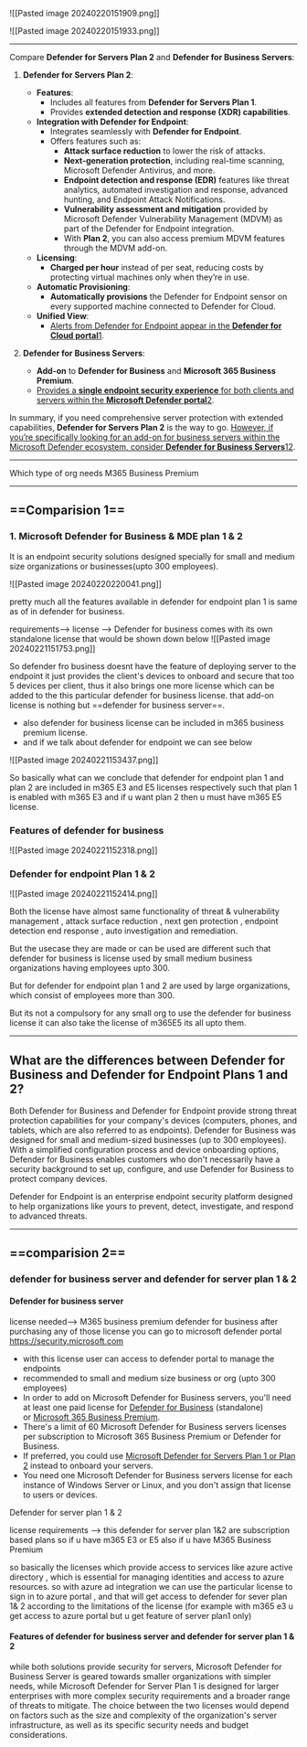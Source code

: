 
![[Pasted image 20240220151909.png]]

![[Pasted image 20240220151933.png]]

----
Compare **Defender for Servers Plan 2** and **Defender for Business Servers**:

1. **Defender for Servers Plan 2**:
    
    - **Features**:
        - Includes all features from **Defender for Servers Plan 1**.
        - Provides **extended detection and response (XDR) capabilities**.
    - **Integration with Defender for Endpoint**:
        - Integrates seamlessly with **Defender for Endpoint**.
        - Offers features such as:
            - **Attack surface reduction** to lower the risk of attacks.
            - **Next-generation protection**, including real-time scanning, Microsoft Defender Antivirus, and more.
            - **Endpoint detection and response (EDR)** features like threat analytics, automated investigation and response, advanced hunting, and Endpoint Attack Notifications.
            - **Vulnerability assessment and mitigation** provided by Microsoft Defender Vulnerability Management (MDVM) as part of the Defender for Endpoint integration.
            - With **Plan 2**, you can also access premium MDVM features through the MDVM add-on.
    - **Licensing**:
        - **Charged per hour** instead of per seat, reducing costs by protecting virtual machines only when they’re in use.
    - **Automatic Provisioning**:
        - **Automatically provisions** the Defender for Endpoint sensor on every supported machine connected to Defender for Cloud.
    - **Unified View**:
        - [Alerts from Defender for Endpoint appear in the **Defender for Cloud portal**](https://learn.microsoft.com/en-us/azure/defender-for-cloud/plan-defender-for-servers-select-plan)[1](https://learn.microsoft.com/en-us/azure/defender-for-cloud/plan-defender-for-servers-select-plan).
2. **Defender for Business Servers**:
    
    - **Add-on** to **Defender for Business** and **Microsoft 365 Business Premium**.
    - [Provides a **single endpoint security experience** for both clients and servers within the **Microsoft Defender portal**](https://learn.microsoft.com/en-us/microsoft-365/security/defender-business/mdb-faq?view=o365-worldwide)[2](https://learn.microsoft.com/en-us/microsoft-365/security/defender-business/mdb-faq?view=o365-worldwide).

In summary, if you need comprehensive server protection with extended capabilities, **Defender for Servers Plan 2** is the way to go. [However, if you’re specifically looking for an add-on for business servers within the Microsoft Defender ecosystem, consider **Defender for Business Servers**](https://learn.microsoft.com/en-us/azure/defender-for-cloud/plan-defender-for-servers-select-plan)[1](https://learn.microsoft.com/en-us/azure/defender-for-cloud/plan-defender-for-servers-select-plan)[2](https://learn.microsoft.com/en-us/microsoft-365/security/defender-business/mdb-faq?view=o365-worldwide).


---
Which type of org needs M365 Business Premium




---
## ==Comparision 1== 
### 1. Microsoft Defender for Business & MDE plan 1 & 2

It is an endpoint security solutions designed specially for small and medium size organizations or businesses(upto 300 employees).

![[Pasted image 20240220220041.png]]


pretty much all the features available in defender for endpoint plan 1 is same as of in defender for business.

requirements-->
license --> Defender for business comes with its own standalone license that would be shown down below
![[Pasted image 20240221151753.png]]


So defender fro business doesnt have the feature of deploying server to the endpoint it just provides the client's devices to onboard and secure that too 5 devices per client, thus it also brings one more license which can be added to the this particular defender for business license. that add-on license is nothing but ==defender for business server==.

- also defender for business license can be included in m365 business premium license.
- and if we talk about defender for endpoint we can see below

![[Pasted image 20240221153437.png]]

So basically what can we conclude that defender for endpoint plan 1 and plan 2 are included in m365 E3 and E5 licenses respectively such that plan 1 is enabled with m365 E3 and if u want plan 2 then u must have m365 E5 license. 
### Features of defender for business
![[Pasted image 20240221152318.png]]
### Defender for endpoint Plan 1 & 2

![[Pasted image 20240221152414.png]]


Both the license have almost same functionality of threat & vulnerability management , attack surface reduction , next gen protection , endpoint detection end response , auto investigation and remediation. 


But the usecase they are made or can be used are different such that defender for business is license used by small medium business organizations having employees upto 300.

But for defender for endpoint plan 1 and 2 are used by large organizations, which consist of employees more than 300.

But its not a compulsory for any small org to use the defender for business license it can also take the license of m365E5 its all upto them.

----
## What are the differences between Defender for Business and Defender for Endpoint Plans 1 and 2?

Both Defender for Business and Defender for Endpoint provide strong threat protection capabilities for your company's devices (computers, phones, and tablets, which are also referred to as endpoints). Defender for Business was designed for small and medium-sized businesses (up to 300 employees). With a simplified configuration process and device onboarding options, Defender for Business enables customers who don't necessarily have a security background to set up, configure, and use Defender for Business to protect company devices.

Defender for Endpoint is an enterprise endpoint security platform designed to help organizations like yours to prevent, detect, investigate, and respond to advanced threats. 

---

## ==comparision 2==

### defender for business server  and defender for server plan 1 & 2


#### Defender for business server
license needed--> 
	M365 business premium
	 defender for business
	after purchasing any of those license you can go to microsoft defender portal https://security.microsoft.com
- with this license user can access to defender portal to manage the endpoints 
- recommended to small and medium size business or org (upto 300 employees)
- In order to add on Microsoft Defender for Business servers, you'll need at least one paid license for [Defender for Business](https://learn.microsoft.com/en-us/microsoft-365/security/defender-business/mdb-overview?view=o365-worldwide) (standalone) or [Microsoft 365 Business Premium](https://learn.microsoft.com/en-us/microsoft-365/business-premium/m365bp-overview?view=o365-worldwide).
- There's a limit of 60 Microsoft Defender for Business servers licenses per subscription to Microsoft 365 Business Premium or Defender for Business.
- If preferred, you could use [Microsoft Defender for Servers Plan 1 or Plan 2](https://learn.microsoft.com/en-us/azure/defender-for-cloud/plan-defender-for-servers) instead to onboard your servers.
- You need one Microsoft Defender for Business servers license  for each instance of Windows Server or Linux, and you don't assign that license to users or devices.

Defender for server plan 1 & 2

license requirements -->
this defender for server plan 1&2 are subscription based plans so if u have m365 E3 or E5
also if u have M365 Business Premium 

so basically the licenses which provide access to services like azure active directory , which is essential for managing identities and access to azure resources.
so with azure ad integration we can use the particular license to sign in to azure portal , and that will get access to defender for sever plan 1& 2 according to the limitations of the license (for example with m365 e3 u get access to azure portal but u get  feature of server plan1 only)


#### Features of defender for business server and defender for server plan 1 & 2

while both solutions provide security for servers, Microsoft Defender for Business Server is geared towards smaller organizations with simpler needs, while Microsoft Defender for Server Plan 1 is designed for larger enterprises with more complex security requirements and a broader range of threats to mitigate. 
The choice between the two licenses would depend on factors such as the size and complexity of the organization's server infrastructure, as well as its specific security needs and budget considerations.
